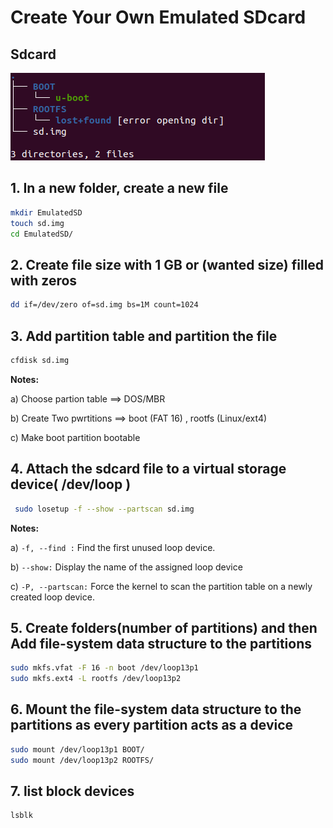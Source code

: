 # Create Your Own Emulated SDcard

## Sdcard 
![](Sdcard.png)

## 1. In a new folder, create a new file
```bash
mkdir EmulatedSD
touch sd.img
cd EmulatedSD/
```

## 2. Create file size with 1 GB or (wanted size) filled with zeros
```bash
dd if=/dev/zero of=sd.img bs=1M count=1024
```

## 3. Add partition table and partition the file 
```bash
cfdisk sd.img
```
**Notes:** 

  a) Choose partion table ==> DOS/MBR
  
  b) Create Two pwrtitions ==> boot (FAT 16) , rootfs (Linux/ext4)
  
  c) Make boot partition bootable

 ## 4. Attach the sdcard file to a virtual storage device( /dev/loop )
```bash
 sudo losetup -f --show --partscan sd.img
```
**Notes:** 

  a) `-f, --find :` Find  the first unused loop device.
  
  b) `--show:` Display the name of the assigned loop device
  
  c) `-P, --partscan:` Force the kernel to scan the partition table on a newly created loop device.

## 5. Create folders(number of partitions) and then Add file-system data structure to the partitions
```bash
sudo mkfs.vfat -F 16 -n boot /dev/loop13p1
sudo mkfs.ext4 -L rootfs /dev/loop13p2
```
## 6. Mount the file-system data structure to the partitions as every partition acts as a device
```bash
sudo mount /dev/loop13p1 BOOT/
sudo mount /dev/loop13p2 ROOTFS/
```
## 7. list block devices
```bash
lsblk 
```












  
